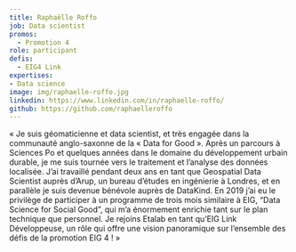 ```yaml
---
title: Raphaëlle Roffo
job: Data scientist
promos:
  - Promotion 4
role: participant
defis:
  - EIG4 Link
expertises:
- Data science
image: img/raphaelle-roffo.jpg
linkedin: https://www.linkedin.com/in/raphaelle-roffo/
github: https://github.com/raphaelleroffo
---
```


« Je suis géomaticienne et data scientist, et très engagée dans la communauté anglo-saxonne de la « Data for Good ». Après un parcours à Sciences Po et quelques années dans le domaine du développement urbain durable, je me suis tournée vers le traitement et l’analyse des données localisée. J’ai travaillé pendant deux ans en tant que Geospatial Data Scientist auprès d’Arup, un bureau d’études en ingénierie à Londres, et en parallèle je suis devenue bénévole auprès de DataKind. En 2019 j’ai eu le privilège de participer à un programme de trois mois similaire à EIG, “Data Science for Social Good”, qui m’a énormement enrichie tant sur le plan technique que personnel. Je rejoins Etalab en tant qu’EIG Link Développeuse, un rôle qui offre une vision panoramique sur l’ensemble des défis de la promotion EIG 4 ! »
